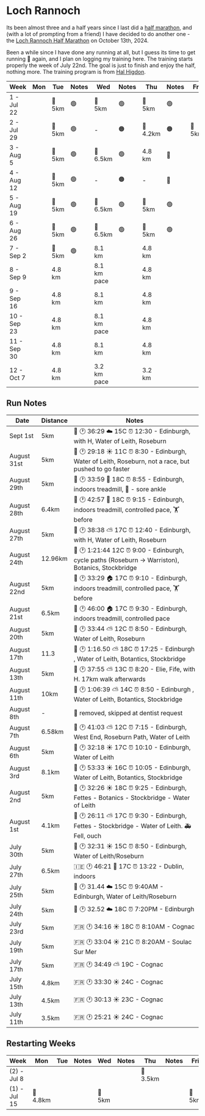 # Loch Rannoch

Its been almost three and a half years since I last did a [half marathon](https://x.com/fintanr/status/1366002001054736386), and (with a lot of prompting from a friend) I have decided to do another one - the [Loch Rannoch Half Marathon](https://runnation.co.uk/r/rannochhalfmarathon2024) on October 13th, 2024. 

Been a while since I have done any running at all, but I guess its time to get running 🏃 again, and I plan on logging my training here. The training starts properly the week of July 22nd. The goal is just to finish and enjoy the half, nothing more. The training program is from [Hal Higdon](https://www.halhigdon.com/training-programs/half-marathon-training/novice-2-half-marathon/).  

| Week | Mon  | Tue    | Notes | Wed    | Notes | Thu    | Notes | Fri  | Sat    | Notes | Sun |
|-------------------|------|--------|-------|--------|-------|--------|-------|------|--------|-------|-----|
| 1 - Jul 22        |  | 🏃 5km | 🟢      | 🏃 5km | 🟢      | 🏃 5km | 🟢      |  | 🏃 6.5km | 🟢      |     |
| 2 - Jul 29        |  | 🏃 5km | 🟢      | -|   🟠    | 🏃4.2km  |   🟠    | 🏃 5km  | 🏃 8.1km |  🟢     |     |
| 3 - Aug 5         |  | 🏃 5km | 🟢      | 🏃 6.5km |  🟢     | 4.8 km | 🔴     | | ▶️ Sun |    🟢   |   🏃 10km  |
| 4 - Aug 12        |  | 🏃 5km | 🟢      | -|   🟠    | - |  🔴     | | 🏃 11.3 km|    🟢   |     |
| 5 - Aug 19        |  | 🏃 5km | 🟢      | 🏃 6.5km | 🟢       | 🏃 5km |  🟢     | | 🏃 12.9km| 🟢      |     |
| 6 - Aug 26        |  | 🏃 5km | 🟢      | 🏃 6.5km | 🟢      | 🏃 5km |  🟢     | | 🏃 5km | 🟢 🏅      |     |
| 7 - Sep 2         |  | 🏃 5km | 🟢      | 8.1 km |       | 4.8 km |       | | 14.5 km|       |     |
| 8 - Sep 9         |  | 4.8 km |       | 8.1 km pace|       | 4.8 km |       | | 16.1 km|       |     |
| 9 - Sep 16        |  | 4.8 km |       | 8.1 km |       | 4.8 km |       | | 10-K Race |       |     |
| 10 - Sep 23       |  | 4.8 km |       | 8.1 km pace|       | 4.8 km |       | | 17.7 km|       |     |
| 11 - Sep 30       |  | 4.8 km |       | 8.1 km |       | 4.8 km |       | | 19.3 km|       |     |
| 12 - Oct 7        |  | 4.8 km |       | 3.2 km pace|       | 3.2 km |       |  | -   |       | Half    |


## Run Notes

| Date | Distance | Notes |
|---|---|---|
| Sept 1st | 5km | 🏴󠁧󠁢󠁳󠁣󠁴󠁿 🕐 36:29 ☁️ 15C ⏰ 12:30 - Edinburgh,  with H, Water of Leith, Roseburn |
| August 31st | 5km | 🏴󠁧󠁢󠁳󠁣󠁴󠁿 🕐 29:18 ☀️ 11C ⏰ 8:30 - Edinburgh, Water of Leith, Roseburn, not a race, but pushed to go faster |
| August 29th | 5km | 🏴󠁧󠁢󠁳󠁣󠁴󠁿 🕐 33:59 🏨 18C ⏰ 8:55 - Edinburgh, indoors treadmill, 🩼 - sore ankle |
| August 28th | 6.4km | 🏴󠁧󠁢󠁳󠁣󠁴󠁿 🕐 42:57 🏨 18C ⏰ 9:15 - Edinburgh, indoors treadmill, controlled pace, 🏋️ before |
| August 27th | 5km | 🏴󠁧󠁢󠁳󠁣󠁴󠁿 🕐 38:38 ⛅ 17C ⏰ 12:40 - Edinburgh,  with H, Water of Leith, Roseburn |
| August 24th | 12.96km | 🏴󠁧󠁢󠁳󠁣󠁴󠁿 🕐 1:21:44 12C ⏰ 9:00 - Edinburgh, cycle paths (Roseburn -> Warriston), Botanics, Stockbridge |
| August 22nd | 5km | 🏴󠁧󠁢󠁳󠁣󠁴󠁿 🕐 33:29 🏠 17C ⏰ 9:10 - Edinburgh, indoors treadmill, controlled pace, 🏋️ before |
| August 21st | 6.5km | 🏴󠁧󠁢󠁳󠁣󠁴󠁿 🕐 46:00 🏠 17C ⏰ 9:30 - Edinburgh, indoors treadmill, controlled pace |
| August 20th | 5km | 🏴󠁧󠁢󠁳󠁣󠁴󠁿 🕐 33:44 ⛅ 12C ⏰ 8:50 - Edinburgh, Water of Leith, Roseburn |
| August 17th | 11.3 | 🏴󠁧󠁢󠁳󠁣󠁴󠁿 🕐 1:16.50 ⛅ 18C ⏰ 17:25 - Edinburgh , Water of Leith, Botantics, Stockbridge |
| August 13th | 5km | 🏴󠁧󠁢󠁳󠁣󠁴󠁿 🕐 37:55 ⛅ 13C ⏰ 8:20 - Elie, Fife, with H. 17km walk afterwards |
| August 11th | 10km | 🏴󠁧󠁢󠁳󠁣󠁴󠁿 🕐 1:06:39 ⛅ 14C ⏰ 8:50 - Edinburgh , Water of Leith, Botantics, Stockbridge |
| August 8th | - | 🦷 removed, skipped at dentist request |
| August 7th | 6.58km | 🏴󠁧󠁢󠁳󠁣󠁴󠁿 🕐 41:03 ⛅ 12C ⏰ 7:15 - Edinburgh, West End, Roseburn Path, Water of Leith |
| August 6th | 5km | 🏴󠁧󠁢󠁳󠁣󠁴󠁿 🕐 32:18 ☀️ 17C ⏰ 10:10 - Edinburgh, Water of Leith |
| August 3rd | 8.1km | 🏴󠁧󠁢󠁳󠁣󠁴󠁿 🕐 53:33 ☀️ 16C ⏰ 10:05 - Edinburgh, Water of Leith, Botantics, Stockbridge | 
| August 2nd | 5km | 🏴󠁧󠁢󠁳󠁣󠁴󠁿 🕐 32:26 ☀️ 18C ⏰ 9:25 - Edinburgh, Fettes - Botanics - Stockbridge - Water of Leith |
| August 1st | 4.1km | 🏴󠁧󠁢󠁳󠁣󠁴󠁿 🕐 26:11 ⛅ 17C ⏰ 9:30 - Edinburgh, Fettes - Stockbridge - Water of Leith. 🚑 Fell, ouch |
| July 30th | 5km | 🏴󠁧󠁢󠁳󠁣󠁴󠁿 🕐 32:31 ☀️ 15C ⏰ 8:50 - Edinburgh, Water of Leith/Roseburn | 
| July 27th | 6.5km | 🇮🇪 🕐 46:21 🏨 17C ⏰ 13:22 - Dublin, indoors |
| July 25th | 5km | 🏴󠁧󠁢󠁳󠁣󠁴󠁿 🕐 31.44 ☁️ 15C ⏰ 9:40AM - Edinburgh, Water of Leith/Roseburn |
| July 24th | 5km | 🏴󠁧󠁢󠁳󠁣󠁴󠁿 🕐 32.52 ☁️ 18C ⏰ 7:20PM - Edinburgh |
| July 23rd | 5km | 🇫🇷 🕐 34:16 ☀️ 18C ⏰ 8:10AM - Cognac |
| July 19th | 5km | 🇫🇷 🕐 33:04 ☀️ 21C ⏰ 8:20AM - Soulac Sur Mer |
| July 17th | 5km | 🇫🇷 🕐 34:49 ⛅ 19C - Cognac|
| July 15th | 4.8km | 🇫🇷 🕐 33:30 ☀️ 24C - Cognac |
| July 13th | 4.5km | 🇫🇷 🕐 30:13 ☀️ 23C - Cognac |
| July 11th | 3.5km | 🇫🇷 🕐 25:21 ☀️ 24C - Cognac |

## Restarting Weeks

| Week | Mon  | Tue    | Notes | Wed    | Notes | Thu    | Notes | Fri  | Sat    | Notes | Sun |
|-------------------|------|--------|-------|--------|-------|--------|-------|------|--------|-------|-----|
| (2) - Jul 8        |  |  |       |  |       | 🏃 3.5km  |     |  | 🏃 4.5km |       |     |
| (1) - Jul 15        | 🏃 4.8km | |       | 🏃 5km |       |  |       | 🏃 5km |  |       |     |
